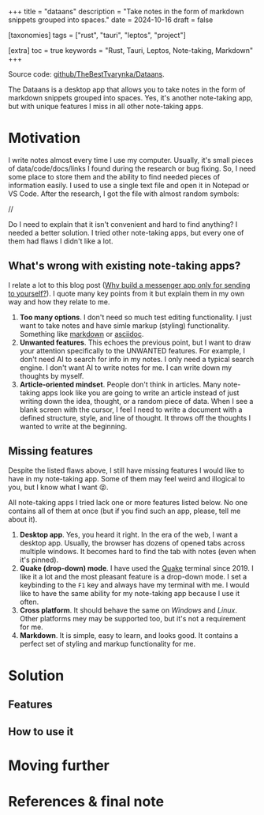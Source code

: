 +++
title = "dataans"
description = "Take notes in the form of markdown snippets grouped into spaces."
date = 2024-10-16
draft = false

[taxonomies]
tags = ["rust", "tauri", "leptos", "project"]

[extra]
toc = true
keywords = "Rust, Tauri, Leptos, Note-taking, Markdown"
+++

Source code: [github/TheBestTvarynka/Dataans](https://github.com/TheBestTvarynka/Dataans/).

The Dataans is a desktop app that allows you to take notes in the form of markdown snippets grouped into spaces. Yes, it's another note-taking app, but with unique features I miss in all other note-taking apps.

# Motivation

I write notes almost every time I use my computer. Usually, it's small pieces of data/code/docs/links I found during the research or bug fixing. So, I need some place to store them and the ability to find needed pieces of information easily. I used to use a single text file and open it in Notepad or VS Code. After the research, I got the file with almost random symbols:

// 

Do I need to explain that it isn't convenient and hard to find anything? I needed a better solution. I tried other note-taking apps, but every one of them had flaws I didn't like a lot.

## What's wrong with existing note-taking apps?

I relate a lot to this blog post ([Why build a messenger app only for sending to yourself?](https://monoline.io/posts/2021/11/11/why-build-a-messenger-app-only-for-sending-to-yourself/)). I quote many key points from it but explain them in my own way and how they relate to me.

1. **Too many options**. I don't need so much test editing functionality. I just want to take notes and have simle markup (styling) functionality. Something like [markdown](https://www.markdownguide.org/) or [asciidoc](https://docs.asciidoctor.org/).
2. **Unwanted features**. This echoes the previous point, but I want to draw your attention specifically to the UNWANTED features. For example, I don't need AI to search for info in my notes. I only need a typical search engine. I don't want AI to write notes for me. I can write down my thoughts by myself.
3. **Article-oriented mindset**. People don't think in articles. Many note-taking apps look like you are going to write an article instead of just writing down the idea, thought, or a random piece of data. When I see a blank screen with the cursor, I feel I need to write a document with a defined structure, style, and line of thought. It throws off the thoughts I wanted to write at the beginning.

## Missing features

Despite the listed flaws above, I still have missing features I would like to have in my note-taking app. Some of them may feel weird and illogical to you, but I know what I want :stuck_out_tongue_closed_eyes:.

All note-taking apps I tried lack one or more features listed below. No one contains all of them at once (but if you find such an app, please, tell me about it).

1. **Desktop app**. Yes, you heard it right. In the era of the web, I want a desktop app. Usually, the browser has dozens of opened tabs across multiple windows. It becomes hard to find the tab with notes (even when it's pinned).
2. **Quake (drop-down) mode**. I have used the [Quake](https://github.com/Guake/guake/) terminal since 2019. I like it a lot and the most pleasant feature is a drop-down mode. I set a keybinding to the `F1` key and always have my terminal with me. I would like to have the same ability for my note-taking app because I use it often.
3. **Cross platform**. It should behave the same on _Windows_ and _Linux_. Other platforms mey may be supported too, but it's not a requirement for me.
4. **Markdown**. It is simple, easy to learn, and looks good. It contains a perfect set of styling and markup functionality for me.

# Solution

## Features

## How to use it

# Moving further

# References & final note